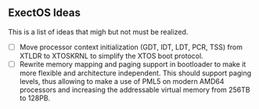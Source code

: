## ExectOS Ideas
This is a list of ideas that migh but not must be realized.

 - [ ] Move processor context initialization (GDT, IDT, LDT, PCR, TSS) from XTLDR to XTOSKRNL to simplify the XTOS boot
       protocol.
 - [ ] Rewrite memory mapping and paging support in bootloader to make it more flexible and architecture independent.
       This should support paging levels, thus allowing to make a use of PML5 on modern AMD64 processors and increasing
       the addressable virtual memory from 256TB to 128PB.

